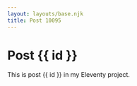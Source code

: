 ```yaml
---
layout: layouts/base.njk
title: Post 10095
---
```


# Post {{ id }}

This is post {{ id }} in my Eleventy project.
